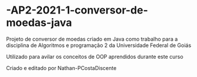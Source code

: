 # -AP2-2021-1-conversor-de-moedas-java

Projeto de conversor de moedas criado em Java como trabalho para a disciplina de Algoritmos e programação 2 da Universidade Federal de Goiás

Utilizado para avilar os conceitos de OOP aprendidos durante este curso

Criado e editado por Nathan-PCostaDiscente
